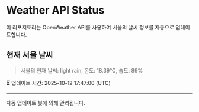 
# Weather API Status

이 리포지토리는 OpenWeather API를 사용하여 서울의 날씨 정보를 자동으로 업데이트합니다.

## 현재 서울 날씨
> 서울의 현재 날씨: light rain, 온도: 18.39°C, 습도: 89%

⏳ 업데이트 시간: 2025-10-12 17:47:00 (UTC)

---
자동 업데이트 봇에 의해 관리됩니다.

